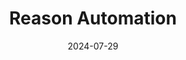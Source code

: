 ---  
layout: startup_page  
title: "Reason Automation"  
id: "reasonautomation.com"  
permalink: "/reasonautomationreasonautomation.com07292024/"  
website: "https://www.reasonautomation.com/"  
funding_round: "Seed"  
funding_amount: ""  
investors: "Verify Ventures"  
about: "Reason Automation provides a SaaS service to help companies operating in the Amazon ecosystem manage their businesses using data-driven insights. Leveraging their expertise in enterprise e-commerce data, they offer solutions for managing KPIs, building reliable data pipelines, and structuring data for chargeback analysis. This helps companies navigate the complexities of Amazon data and improve operational efficiency."  
markets: "E-commerce, SaaS, Advertising, Analytics"  
hq: "Seattle, Washington, United States"  
founded_year: "2020"  
linkedin: "https://www.linkedin.com/company/reason-automation"  
twitter: ""  
instagram: ""  
facebook: ""  
crunchbase: "https://www.crunchbase.com/organization/reason-automation"  
pitchbook: ""  

date_display: "29-Jul-2024"  
date: "2024-07-29"

# SEO Optimization  
meta_title: "Reason Automation - Seed"  
meta_description: "Reason Automation, Reason Automation provides a SaaS service to help companies operating in the Amazon ecosystem manage their businesses using data-driven insights. Leve..."  
meta_keywords: "Reason Automation, E-commerce, SaaS, Advertising, Analytics, Seed funding"  
canonical_url: "https://startup.projectstartups.com/reasonautomationreasonautomation.com07292024/"  
---